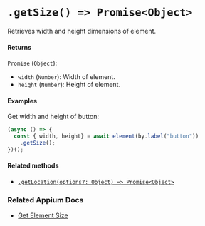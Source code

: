 # `.getSize() => Promise<Object>`

Retrieves width and height dimensions of element.

#### Returns

`Promise` (`Object`):
  - `width` (`Number`): Width of element.
  - `height` (`Number`): Height of element.

#### Examples

Get width and height of button:

```javascript
(async () => {
  const { width, height} = await element(by.label("button"))
    .getSize();
})();
```

#### Related methods

- [`.getLocation(options?: Object) => Promise<Object>`](./getLocation.md)

### Related Appium Docs

- [Get Element Size](http://appium.io/docs/en/commands/element/attributes/size/)